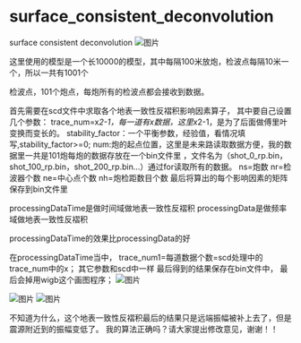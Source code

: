 # surface_consistent_deconvolution
surface consistent deconvolution
![图片](https://github.com/lushunkang/surface_consistent_deconvolution/assets/65398312/84e3a0dc-b03c-4f1b-98b3-106f9aabfb2e)

这里使用的模型是一个长10000的模型，其中每隔100米放炮，检波点每隔10米一个，所以一共有1001个

检波点，101个炮点，每炮所有的检波点都会接收到数据。

首先需要在scd文件中求取各个地表一致性反褶积影响因素算子，
其中要自己设置几个参数：
trace_num=x*2-1，每一道有x数据，这里x*2-1，是为了后面做傅里叶变换而变长的。
stability_factor：一个平衡参数，经验值，看情况填写,stability_factor>=0;
num:炮的起点位置，这里是未来路读取数据方便，我的数据里一共是101炮每炮的数据存放在一个bin文件里
，文件名为（shot_0_rp.bin，shot_100_rp.bin，shot_200_rp.bin...）通过for读取所有的数据。
ns=炮数
nr=检波器个数
ne=中心点个数
nh=炮检距数目个数
最后将算出的每个影响因素的矩阵保存到bin文件里

processingDataTime是做时间域做地表一致性反褶积
processingData是做频率域做地表一致性反褶积


processingDataTime的效果比processingData的好

在processingDataTime当中，
trace_num1=每道数据个数=scd处理中的trace_num中的x；
其它参数和scd中一样
最后得到的结果保存在bin文件中，
最后会掉用wigb这个画图程序；
![图片](https://github.com/lushunkang/surface_consistent_deconvolution/assets/65398312/1e1e9aa6-8080-4f09-87d3-42847ebbb6b7)

![图片](https://github.com/lushunkang/surface_consistent_deconvolution/assets/65398312/0171e17f-1d7b-46e2-b625-5e90e73521d5)
![图片](https://github.com/lushunkang/surface_consistent_deconvolution/assets/65398312/a30dee86-7a4b-49fb-ae1b-38c29ac0bcb6)

不知道为什么，这个地表一致性反褶积最后的结果只是远端振幅被补上去了，但是震源附近到的振幅变低了。
我的算法正确吗？请大家提出修改意见，谢谢！！


